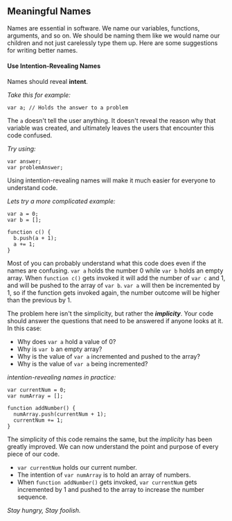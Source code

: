 ## Meaningful Names

Names are essential in software. We name our variables, functions, arguments, and so on. We should be naming them like we would name our children and not just carelessly type them up. Here are some suggestions for writing better names.

#### Use Intention-Revealing Names

Names should reveal **intent**.

*Take this for example:*

```
var a; // Holds the answer to a problem
```

The ```a``` doesn't tell the user anything. It doesn't reveal the reason why that variable was created, and ultimately leaves the users that encounter this code confused.

*Try using:*

```
var answer;
var problemAnswer;
```

Using intention-revealing names will make it much easier for everyone to understand code.

*Lets try a more complicated example:*

```
var a = 0;
var b = [];

function c() {
  b.push(a + 1);
  a += 1;
}
```

Most of you can probably understand what this code does even if the names are confusing. ```var a``` holds the number 0 while ```var b``` holds an empty array. When ```function c()``` gets invoked it will add the number of ```var c``` and 1, and will be pushed to the array of ```var b```. ```var a``` will then be incremented by 1, so if the function gets invoked again, the number outcome will be higher than the previous by 1.

The problem here isn't the simplicity, but rather the ***implicity***. Your code should answer the questions that need to be answered if anyone looks at it. In this case:

* Why does ```var a``` hold a value of 0?
* Why is ```var b``` an empty array?
* Why is the value of ```var a``` incremented and pushed to the array?
* Why is the value of ```var a``` being incremented?

*intention-revealing names in practice:*

```
var currentNum = 0;
var numArray = [];

function addNumber() {
  numArray.push(currentNum + 1);
  currentNum += 1;
}
```

The simplicity of this code remains the same, but the *implicity* has been greatly improved. We can now understand the point and purpose of every piece of our code.

* ```var currentNum``` holds our current number.
* The intention of ```var numArray``` is to hold an array of numbers.
* When ```function addNumber()``` gets invoked, ```var currentNum``` gets incremented by 1 and pushed to the array to increase the number sequence.

*Stay hungry, Stay foolish.*

